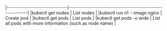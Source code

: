 
|------------------------------|---------------------------------------------------------|
|kubectl get nodes             | List nodes                                              |
|kubectl run n1 --image nginx  | Create pod                                              |
|kubectl get pods              | List pods                                               |
|kubectl get pods -o wide      | List all pods with more information (such as node name) |
